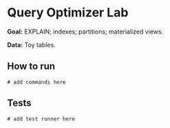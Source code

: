 # Query Optimizer Lab

**Goal:** EXPLAIN; indexes; partitions; materialized views.

**Data:** Toy tables.

## How to run

```
# add commands here
```

## Tests

```
# add test runner here
```
